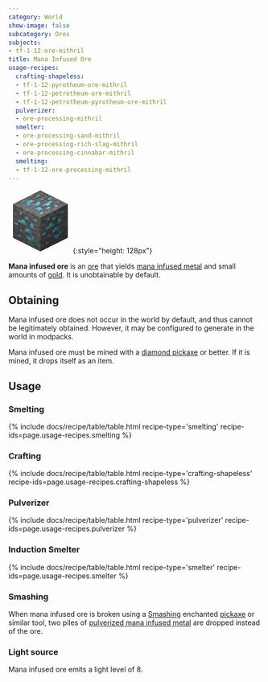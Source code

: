 ```yaml
---
category: World
show-image: false
subcategory: Ores
subjects:
- tf-1-12-ore-mithril
title: Mana Infused Ore
usage-recipes:
  crafting-shapeless:
  - tf-1-12-pyrotheum-ore-mithril
  - tf-1-12-petrotheum-ore-mithril
  - tf-1-12-petrotheum-pyrotheum-ore-mithril
  pulverizer:
  - ore-processing-mithril
  smelter:
  - ore-processing-sand-mithril
  - ore-processing-rich-slag-mithril
  - ore-processing-cinnabar-mithril
  smelting:
  - tf-1-12-ore-processing-mithril
---
```


![Mana Infused ore](/assets/images/docs/1.12/thermal-foundation/ore-mithril.png){:style="height: 128px"}


**Mana infused ore** is an [ore](https://minecraft.gamepedia.com/Ore) that
yields [mana infused metal](../mana-infused-ingot/) and small amounts of
[gold](https://minecraft.gamepedia.com/Gold_Ingot). It is unobtainable by
default.


Obtaining
---------

Mana infused ore does not occur in the world by default, and thus cannot be
legitimately obtained. However, it may be configured to generate in the world in
modpacks.

Mana infused ore must be mined with a [diamond
pickaxe](https://minecraft.gamepedia.com/Pickaxe) or better. If it is mined, it
drops itself as an item.


Usage
-----

### Smelting
{% include docs/recipe/table/table.html recipe-type='smelting' recipe-ids=page.usage-recipes.smelting %}

### Crafting
{% include docs/recipe/table/table.html recipe-type='crafting-shapeless' recipe-ids=page.usage-recipes.crafting-shapeless %}

### Pulverizer
{% include docs/recipe/table/table.html recipe-type='pulverizer' recipe-ids=page.usage-recipes.pulverizer %}

### Induction Smelter
{% include docs/recipe/table/table.html recipe-type='smelter' recipe-ids=page.usage-recipes.smelter %}

### Smashing
When mana infused ore is broken using a [Smashing](../../cofh-core/smashing/)
enchanted [pickaxe](https://minecraft.gamepedia.com/Pickaxe) or similar tool,
two piles of [pulverized mana infused
metal](../pulverized-mana-infused-metal/) are dropped
instead of the ore.

### Light source
Mana infused ore emits a light level of 8.
